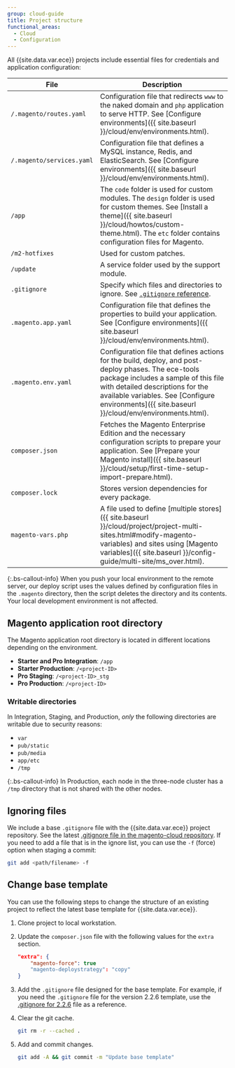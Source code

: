 ```yaml
---
group: cloud-guide
title: Project structure
functional_areas:
  - Cloud
  - Configuration
---
```

All {{site.data.var.ece}} projects include essential files for credentials and application configuration:

File                      | Description
------------------------- | -----------
`/.magento/routes.yaml`   | Configuration file that redirects `www` to the naked domain and `php` application to serve HTTP. See [Configure environments]({{ site.baseurl }}/cloud/env/environments.html).
`/.magento/services.yaml` | Configuration file that defines a MySQL instance, Redis, and ElasticSearch. See [Configure environments]({{ site.baseurl }}/cloud/env/environments.html).
`/app`                    | The `code` folder is used for custom modules. The `design` folder is used for custom themes. See [Install a theme]({{ site.baseurl }}/cloud/howtos/custom-theme.html). The `etc` folder contains configuration files for Magento.
`/m2-hotfixes`            | Used for custom patches.
`/update`                 | A service folder used by the support module.
`.gitignore`              | Specify which files and directories to ignore. See [`.gitignore` reference](#ignoring-files).
`.magento.app.yaml`       | Configuration file that defines the properties to build your application. See [Configure environments]({{ site.baseurl }}/cloud/env/environments.html).
`.magento.env.yaml`       | Configuration file that defines actions for the build, deploy, and post-deploy phases. The ece-tools package includes a sample of this file with detailed descriptions for the available variables. See [Configure environments]({{ site.baseurl }}/cloud/env/environments.html).
`composer.json`           | Fetches the Magento Enterprise Edition and the necessary configuration scripts to prepare your application. See [Prepare your Magento install]({{ site.baseurl }}/cloud/setup/first-time-setup-import-prepare.html).
`composer.lock`           | Stores version dependencies for every package.
`magento-vars.php`        | A file used to define [multiple stores]({{ site.baseurl }}/cloud/project/project-multi-sites.html#modify-magento-variables) and sites using [Magento variables]({{ site.baseurl }}/config-guide/multi-site/ms_over.html).

 {:.bs-callout-info}
When you push your local environment to the remote server, our deploy script uses the values defined by configuration files in the `.magento` directory, then the script deletes the directory and its contents. Your local development environment is not affected.

## Magento application root directory

The Magento application root directory is located in different locations depending on the environment.

-  **Starter and Pro Integration**: `/app`
-  **Starter Production**: `/<project-ID>`
-  **Pro Staging**: `/<project-ID>_stg`
-  **Pro Production**: `/<project-ID>`

### Writable directories

In Integration, Staging, and Production, *only* the following directories are writable due to security reasons:

-  `var`
-  `pub/static`
-  `pub/media`
-  `app/etc`
-  `/tmp`

 {:.bs-callout-info}
In Production, each node in the three-node cluster has a `/tmp` directory that is not shared with the other nodes.

## Ignoring files

We include a base `.gitignore` file with the {{site.data.var.ece}} project repository. See the latest [.gitignore file in the magento-cloud repository](https://github.com/magento/magento-cloud/blob/master/.gitignore). If you need to add a file that is in the ignore list, you can use the `-f` (force) option when staging a commit:

```bash
git add <path/filename> -f
```

## Change base template

You can use the following steps to change the structure of an existing project to reflect the latest base template for {{site.data.var.ece}}.

1. Clone project to local workstation.

1. Update the `composer.json` file with the following values for the `extra` section.

   ```json
   "extra": {
       "magento-force": true
       "magento-deploystrategy": "copy"
   }
   ```

1. Add the `.gitignore` file designed for the base template. For example, if you need the `.gitignore` file for the version 2.2.6 template, use the [.gitignore for 2.2.6](https://github.com/magento/magento-cloud/blob/2.2.6/.gitignore) file as a reference.

1. Clear the git cache.

   ```bash
   git rm -r --cached .
   ```

1. Add and commit changes.

   ```bash
   git add -A && git commit -m "Update base template"
   ```